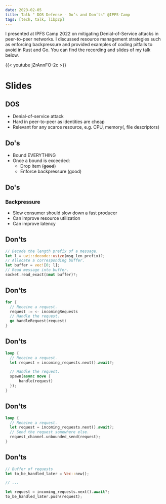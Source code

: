 ```yaml
---
date: 2023-02-05
title: Talk " DOS Defense - Do’s and Don’ts" @IPFS-Camp
tags: [tech, talk, libp2p]
---
```


I presented at IPFS Camp 2022 on mitigating Denial-of-Service attacks in
peer-to-peer networks. I discussed resource management strategies such as
enforcing backpressure and provided examples of coding pitfalls to avoid in Rust
and Go. You can find the recording and slides of my talk below.

{{< youtube jZrAnnFO-2c >}}

# Slides

## DOS

-   Denial-of-service attack
-   Hard in peer-to-peer as identities are cheap
-   Relevant for any scarce resource, e.g. CPU, memory(, file descriptors)

## Do's

-   Bound EVERYTHING
-   Once a bound is exceeded:
    -   Drop item (<del>good</del>)
    -   Enforce backpressure (good)

## Do's

### Backpressure

-   Slow consumer should slow down a fast producer
-   Can improve resource utilization
-   Can improve latency

## Don'ts

``` rust
// Decode the length prefix of a message.
let l = uvi::decode::usize(msg_len_prefix)?;
// Allocate a corresponding buffer.
let buffer = vec![0; l];
// Read message into buffer.
socket.read_exact(&mut buffer)?;
```

## Don'ts

``` go
for {
  // Receive a request.
  request := <- incomingRequests
  // Handle the request.
  go handleRequest(request)
}
```

## Don'ts

``` rust
loop {
  // Receive a request.
  let request = incoming_requests.next().await?;

  // Handle the request.
  spawn(async move {
      handle(request)
  });
}
```

## Don'ts

``` rust
loop {
  // Receive a request.
  let request = incoming_requests.next().await?;
  // Send the request somewhere else.
  request_channel.unbounded_send(request);
}
```

## Don'ts

``` rust
// Buffer of requests
let to_be_handled_later = Vec::new();

// ...

let request = incoming_requests.next().await?;
to_be_handled_later.push(request);
```


